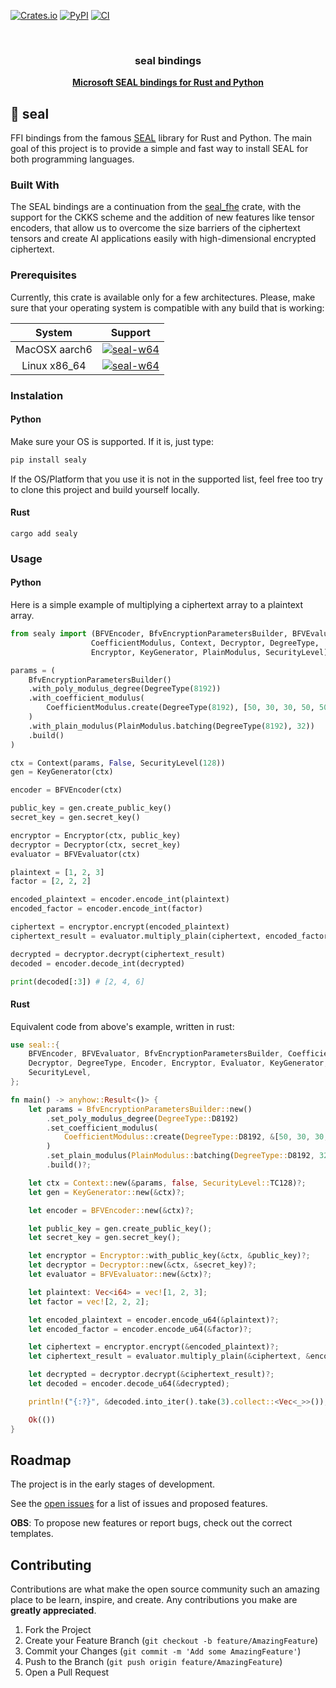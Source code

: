 [![Crates.io][crates-badge]][crates-url]
[![PyPI][pypi-badge]][pypi-url]
[![CI][ci-badge]][ci-url]

[crates-badge]: https://img.shields.io/crates/v/sealy.svg
[crates-url]: https://crates.io/crates/sealy
[pypi-badge]: https://img.shields.io/pypi/pyversions/sealy
[pypi-url]: https://pypi.org/project/sealy/
[ci-badge]: https://img.shields.io/github/actions/workflow/status/marcosfpr/sealy/pypublish.yml
[ci-url]: https://github.com/marcosfpr/sealy/actions?query=+branch%3Amain

<br />
<p align="center">
  <h3 align="center">seal bindings</h3>

  <p align="center">
    <a href="https://www.microsoft.com/en-us/research/project/microsoft-seal"><strong>Microsoft SEAL bindings for Rust and Python</strong></a>
    <br />
  </p>
</p>

## 🌟 seal

FFI bindings from the famous [SEAL](https://github.com/microsoft/SEAL) library for Rust and Python. 
The main goal of this project is to provide a simple and fast way to install SEAL for both programming languages.

### Built With

The SEAL bindings are a continuation from the [seal_fhe](https://github.com/sunscreen-tech/sunscreen/tree/d9f64f4283b7a4471dd0247b6f5ef769051a649f/seal_fhe) crate, with the support for the CKKS scheme and the addition of new features like tensor encoders, that allow us to overcome the size barriers of the ciphertext tensors and create AI applications easily with high-dimensional encrypted ciphertext.

### Prerequisites

Currently, this crate is available only for a few architectures. Please, make sure that your operating system is compatible with any build that is working:

|    System     |                                                   Support                                                  |
| :-----------: | :--------------------------------------------------------------------------------------------------------: |
| MacOSX aarch6 | [![seal-w64](https://img.shields.io/badge/build-passing-brightgreen)](https://github.com/marcosfpr/sealy) |
| Linux x86_64  | [![seal-w64](https://img.shields.io/badge/build-passing-brightgreen)](https://github.com/marcosfpr/sealy) |

### Instalation

#### Python

Make sure your OS is supported. If it is, just type:

```sh
pip install sealy
```

If the OS/Platform that you use it is not in the supported list, feel free too try to clone this project and build yourself locally.

#### Rust

```
cargo add sealy
```

### Usage

#### Python

Here is a simple example of multiplying a ciphertext array to a plaintext array.

```python
from sealy import (BFVEncoder, BfvEncryptionParametersBuilder, BFVEvaluator,
                  CoefficientModulus, Context, Decryptor, DegreeType,
                  Encryptor, KeyGenerator, PlainModulus, SecurityLevel)

params = (
    BfvEncryptionParametersBuilder()
    .with_poly_modulus_degree(DegreeType(8192))
    .with_coefficient_modulus(
        CoefficientModulus.create(DegreeType(8192), [50, 30, 30, 50, 50])
    )
    .with_plain_modulus(PlainModulus.batching(DegreeType(8192), 32))
    .build()
)

ctx = Context(params, False, SecurityLevel(128))
gen = KeyGenerator(ctx)

encoder = BFVEncoder(ctx)

public_key = gen.create_public_key()
secret_key = gen.secret_key()

encryptor = Encryptor(ctx, public_key)
decryptor = Decryptor(ctx, secret_key)
evaluator = BFVEvaluator(ctx)

plaintext = [1, 2, 3]
factor = [2, 2, 2]

encoded_plaintext = encoder.encode_int(plaintext)
encoded_factor = encoder.encode_int(factor)

ciphertext = encryptor.encrypt(encoded_plaintext)
ciphertext_result = evaluator.multiply_plain(ciphertext, encoded_factor)

decrypted = decryptor.decrypt(ciphertext_result)
decoded = encoder.decode_int(decrypted)

print(decoded[:3]) # [2, 4, 6]
```

#### Rust

Equivalent code from above's example, written in rust:

```rust
use seal::{
	BFVEncoder, BFVEvaluator, BfvEncryptionParametersBuilder, CoefficientModulus, Context,
	Decryptor, DegreeType, Encoder, Encryptor, Evaluator, KeyGenerator, PlainModulus,
	SecurityLevel,
};

fn main() -> anyhow::Result<()> {
	let params = BfvEncryptionParametersBuilder::new()
		.set_poly_modulus_degree(DegreeType::D8192)
		.set_coefficient_modulus(
			CoefficientModulus::create(DegreeType::D8192, &[50, 30, 30, 50, 50]).unwrap(),
		)
		.set_plain_modulus(PlainModulus::batching(DegreeType::D8192, 32)?)
		.build()?;

	let ctx = Context::new(&params, false, SecurityLevel::TC128)?;
	let gen = KeyGenerator::new(&ctx)?;

	let encoder = BFVEncoder::new(&ctx)?;

	let public_key = gen.create_public_key();
	let secret_key = gen.secret_key();

	let encryptor = Encryptor::with_public_key(&ctx, &public_key)?;
	let decryptor = Decryptor::new(&ctx, &secret_key)?;
	let evaluator = BFVEvaluator::new(&ctx)?;

	let plaintext: Vec<i64> = vec![1, 2, 3];
	let factor = vec![2, 2, 2];

	let encoded_plaintext = encoder.encode_u64(&plaintext)?;
	let encoded_factor = encoder.encode_u64(&factor)?;

	let ciphertext = encryptor.encrypt(&encoded_plaintext)?;
	let ciphertext_result = evaluator.multiply_plain(&ciphertext, &encoded_factor)?;

	let decrypted = decryptor.decrypt(&ciphertext_result)?;
	let decoded = encoder.decode_u64(&decrypted);

	println!("{:?}", &decoded.into_iter().take(3).collect::<Vec<_>>()); // [2, 4, 6]

	Ok(())
}
```

<!-- ROADMAP -->

## Roadmap

The project is in the early stages of development.

See the [open issues](https://github.com/marcosfpr/sealy/issues) for a list of issues and proposed features.

**OBS**: To propose new features or report bugs, check out the correct templates.

<!-- CONTRIBUTING -->

## Contributing

Contributions are what make the open source community such an amazing place to be learn, inspire, and create. Any contributions you make are **greatly appreciated**.

1. Fork the Project
2. Create your Feature Branch (`git checkout -b feature/AmazingFeature`)
3. Commit your Changes (`git commit -m 'Add some AmazingFeature'`)
4. Push to the Branch (`git push origin feature/AmazingFeature`)
5. Open a Pull Request
